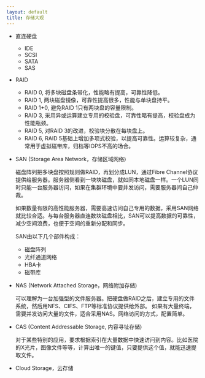 ```yaml
---
layout: default
title: 存储大观
---
```

* 直连硬盘
    + IDE
    + SCSI
    + SATA
    + SAS

* RAID
    + RAID 0, 将多块磁盘条带化，性能略有提高，可靠性降低。
    + RAID 1, 两块磁盘镜像，可靠性提高很多，性能与单块盘持平。
    + RAID 1+0, 避免RAID 1只有两块盘的容量限制。
    + RAID 3, 采用异或运算建立专用的校验盘，可靠性略有提高，校验盘成为性能瓶颈。
    + RAID 5, 对RAID 3的改进，校验块分散在每块盘上。
    + RAID 6, RAID 5基础上增加多项式校验，以提高可靠性。运算较复杂，通常用于虚拟磁带库，归档等IOPS不高的场合。

* SAN (Storage Area Network，存储区域网络)

    磁盘阵列把多块盘按照规则做RAID，再划分成LUN，通过Fibre Channel协议提供给服务器。服务器侧看到一块块磁盘，就如同本地磁盘一样。一个LUN同时只能一台服务器访问，如果在集群环境中要并发访问，需要服务器间自己仲裁。

    如果数量有限的高性能服务器，需要高速访问自己专用的数据，采用SAN网络就比较合适。与每台服务器直连数块磁盘相比，SAN可以提高数据的可靠性，减少空间浪费，也便于空间的重新分配和同步。

    SAN由以下几个部件构成：

    + 磁盘阵列
    + 光纤通道网络
    + HBA卡
    + 磁带库

* NAS (Network Attached Storage，网络附加存储)

    可以理解为一台加强型的文件服务器。把硬盘做RAID之后，建立专用的文件系统，然后用NFS、CIFS、FTP等标准协议提供给外部。
    如果有大量终端，需要并发访问大量的文件，适合采用NAS。网络访问的方式，配置简单。

* CAS (Content Addressable Storage, 内容寻址存储)

    对于某些特别的应用，要求根据索引在大量数据中快速访问到内容。比如医院的X光片，图像文件等等，计算出唯一的键值，只要提供这个值，就能迅速提取文件。

* Cloud Storage，云存储

